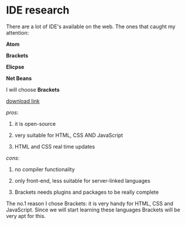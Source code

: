 IDE research
============

There are a lot of IDE's available on the web. The ones that caught my attention:

**Atom**

**Brackets**

**Elicpse**

**Net Beans**


I will choose **Brackets**

[download link](http:/brackets.io)

_pros_:

1. it is open-source

2. very suitable for HTML, CSS AND JavaScript

3. HTML and CSS real time updates

_cons_:

1. no compiler functionality

2. only front-end, less suitable for server-linked languages

3. Brackets needs plugins and packages to be really complete


The no.1 reason I chose Brackets: it is very handy for HTML, CSS and JavaScript.
Since we will start learning these languages Brackets will be very apt for this.


